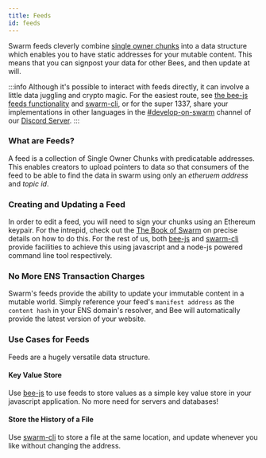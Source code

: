 ```yaml
---
title: Feeds
id: feeds
---
```


Swarm feeds cleverly combine [single owner chunks](/docs/dapps-on-swarm/chunk-types) into a data structure which enables you to have static addresses for your mutable content. This means that you can signpost your data for other Bees, and then update at will.

:::info
Although it's possible to interact with feeds directly, it can involve
a little data juggling and crypto magic. For the easiest route, see
[the bee-js feeds functionality](/docs/dapps-on-swarm/bee-js) and
[swarm-cli](/docs/working-with-bee/bee-tools), or for the super 1337,
share your implementations in other languages in the
[#develop-on-swarm](https://discord.gg/C6dgqpxZkU) channel of our
[Discord Server](https://discord.gg/wdghaQsGq5).
:::

### What are Feeds?

A feed is a collection of Single Owner Chunks with predicatable addresses. This enables creators to upload pointers to data so that consumers of the feed to be able to find the data in swarm using only an *etheruem address* and *topic id*.

### Creating and Updating a Feed

In order to edit a feed, you will need to sign your chunks using an Ethereum keypair. For the intrepid, check out the <a href="/the-book-of-swarm-viktor-tron-v1.0-pre-release7.pdf" target="_blank" rel="noopener noreferrer">The Book of Swarm</a>  on precise details on how to do this. For the rest of us, both [bee-js](/docs/dapps-on-swarm/bee-js) and [swarm-cli](/docs/working-with-bee/bee-tools) provide facilities to achieve this using javascript and a node-js powered command line tool respectively.

### No More ENS Transaction Charges

Swarm's feeds provide the ability to update your immutable content in a mutable world. Simply reference your feed's `manifest address` as the `content hash` in your ENS domain's resolver, and Bee will automatically provide the latest version of your website. 

### Use Cases for Feeds

Feeds are a hugely versatile data structure.

#### Key Value Store

Use [bee-js](/docs/dapps-on-swarm/bee-js) to use feeds to store values as a simple key value store in your javascript application. No more need for servers and databases!

#### Store the History of a File

Use [swarm-cli](/docs/working-with-bee/bee-tools) to store a file at the same location, and update whenever you like without changing the address.